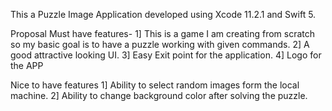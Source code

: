 This a Puzzle Image Application developed using Xcode 11.2.1 and Swift 5.

Proposal Must have features- 1] This is a game I am creating from scratch so my basic goal is to have a puzzle working with given commands. 2] A good attractive looking UI. 3] Easy Exit point for the application. 4] Logo for the APP

Nice to have features 1] Ability to select random images form the local machine. 2] Ability to change background color after solving the puzzle.
